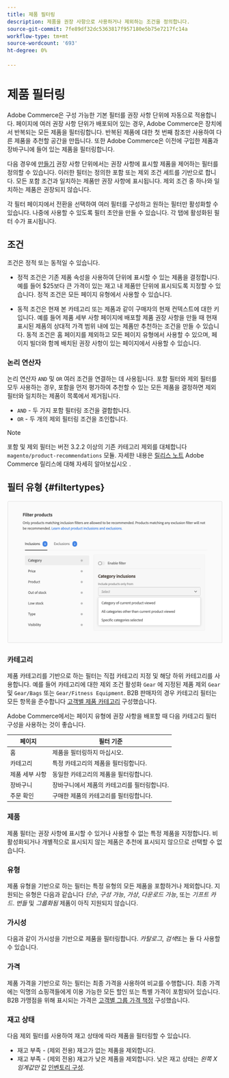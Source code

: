 ```yaml
---
title: 제품 필터링
description: 제품을 권장 사항으로 사용하거나 제외하는 조건을 정의합니다.
source-git-commit: 7fe89df32dc5363817f957180e5b75e7217fc14a
workflow-type: tm+mt
source-wordcount: '693'
ht-degree: 0%

---
```


# 제품 필터링

Adobe Commerce은 구성 가능한 기본 필터를 권장 사항 단위에 자동으로 적용합니다. 페이지에 여러 권장 사항 단위가 배포되어 있는 경우, Adobe Commerce은 장치에서 반복되는 모든 제품을 필터링합니다. 반복된 제품에 대한 첫 번째 참조만 사용하여 다른 제품을 추천할 공간을 만듭니다. 또한 Adobe Commerce은 이전에 구입한 제품과 장바구니에 들어 있는 제품을 필터링합니다.

다음 경우에 [만들기](create.md) 권장 사항 단위에서는 권장 사항에 표시할 제품을 제어하는 필터를 정의할 수 있습니다. 이러한 필터는 정의한 포함 또는 제외 조건 세트를 기반으로 합니다. 모든 포함 조건과 일치하는 제품만 권장 사항에 표시됩니다. 제외 조건 중 하나와 일치하는 제품은 권장되지 않습니다.

각 필터 페이지에서 전환을 선택하여 여러 필터를 구성하고 원하는 필터만 활성화할 수 있습니다. 나중에 사용할 수 있도록 필터 초안을 만들 수 있습니다. 각 탭에 활성화된 필터 수가 표시됩니다.

## 조건

조건은 정적 또는 동적일 수 있습니다.

- 정적 조건은 기존 제품 속성을 사용하여 단위에 표시할 수 있는 제품을 결정합니다. 예를 들어 $25보다 큰 가격이 있는 재고 내 제품만 단위에 표시되도록 지정할 수 있습니다. 정적 조건은 모든 페이지 유형에서 사용할 수 있습니다.

- 동적 조건은 현재 본 카테고리 또는 제품과 같이 구매자의 현재 컨텍스트에 대한 키입니다. 예를 들어 제품 세부 사항 페이지에 배포할 제품 권장 사항을 만들 때 현재 표시된 제품의 상대적 가격 범위 내에 있는 제품만 추천하는 조건을 만들 수 있습니다. 동적 조건은 홈 페이지를 제외하고 모든 페이지 유형에서 사용할 수 있으며, 페이지 빌더와 함께 배치된 권장 사항이 있는 페이지에서 사용할 수 있습니다.

### 논리 연산자

논리 연산자 `AND` 및 `OR` 여러 조건을 연결하는 데 사용됩니다. 포함 필터와 제외 필터를 모두 사용하는 경우, 포함을 먼저 평가하여 추천할 수 있는 모든 제품을 결정하면 제외 필터와 일치하는 제품이 목록에서 제거됩니다.

- `AND` - 두 가지 포함 필터링 조건을 결합합니다.
- `OR` - 두 개의 제외 필터링 조건을 조인합니다.

>[!NOTE]
>
> 포함 및 제외 필터는 버전 3.2.2 이상의 기존 카테고리 제외를 대체합니다 `magento/product-recommendations` 모듈. 자세한 내용은 [릴리스 노트](release-notes.md) Adobe Commerce 릴리스에 대해 자세히 알아보십시오 .

## 필터 유형 {#filtertypes}

![필터](assets/rec-conditions.png)

### 카테고리

제품 카테고리를 기반으로 하는 필터는 직접 카테고리 지정 및 해당 하위 카테고리를 사용합니다. 예를 들어 카테고리에 대한 제외 조건 활성화 `Gear` 에 지정된 제품 제외 `Gear` 및 `Gear/Bags` 또는 `Gear/Fitness Equipment`. B2B 판매자의 경우 카테고리 필터는 모든 항목을 준수합니다 [고객별 제품 카테고리](https://docs.magento.com/user-guide/catalog/category-permissions.html) 구성했습니다.

Adobe Commerce에서는 페이지 유형에 권장 사항을 배포할 때 다음 카테고리 필터 구성을 사용하는 것이 좋습니다.

| 페이지 | 필터 기준 |
|---|---|
| 홈 | 제품을 필터링하지 마십시오. |
| 카테고리 | 특정 카테고리의 제품을 필터링합니다. |
| 제품 세부 사항 | 동일한 카테고리의 제품을 필터링합니다. |
| 장바구니 | 장바구니에서 제품의 카테고리를 필터링합니다. |
| 주문 확인 | 구매한 제품의 카테고리를 필터링합니다. |

### 제품

제품 필터는 권장 사항에 표시할 수 있거나 사용할 수 없는 특정 제품을 지정합니다. 비활성화되거나 개별적으로 표시되지 않는 제품은 추천에 표시되지 않으므로 선택할 수 없습니다.

### 유형

제품 유형을 기반으로 하는 필터는 특정 유형의 모든 제품을 포함하거나 제외합니다. 지원되는 유형은 다음과 같습니다 _단순_, _구성 가능_, _가상_, _다운로드 가능_, 또는 _기프트 카드_. _번들_ 및 _그룹화됨_ 제품이 아직 지원되지 않습니다.

### 가시성

다음과 같이 가시성을 기반으로 제품을 필터링합니다. _카탈로그_, _검색_&#x200B;또는 둘 다 사용할 수 있습니다.

### 가격

제품 가격을 기반으로 하는 필터는 최종 가격을 사용하여 비교를 수행합니다. 최종 가격에는 익명의 쇼핑객들에게 이용 가능한 모든 할인 또는 특별 가격이 포함되어 있습니다. B2B 가맹점을 위해 표시되는 가격은 [고객별 그룹 가격 책정](https://docs.magento.com/user-guide/catalog/pricing-advanced.html#customer-group-price) 구성했습니다.

### 재고 상태

다음 제외 필터를 사용하여 재고 상태에 따라 제품을 필터링할 수 있습니다.

- 재고 부족 - (제외 전용) 재고가 없는 제품을 제외합니다.
- 재고 부족 - (제외 전용) 재고가 낮은 제품을 제외합니다. 낮은 재고 상태는 _왼쪽 X 임계값만_ 값 [인벤토리 구성](https://docs.magento.com/user-guide/configuration/catalog/inventory.html).
